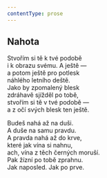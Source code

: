 ```yaml
---
contentType: prose
---
```


## Nahota

Stvořím si tě k tvé podobě  
i k obrazu svému. A ještě —  
a potom ještě pro potlesk  
náhlého letního deště.  
Jako by zpomalený blesk  
zdráhavě sjížděl po tobě,  
stvořím si tě v tvé podobě —  
a z očí svých blesk ten ještě.

Budeš nahá až na duši.  
A duše na samu pravdu.  
A pravda nahá až do krve,  
které jak vína si nahnu,  
ach, vína z těch černých moruší.  
Pak žízní po tobě zprahnu.  
Jak naposled. Jak po prve.
